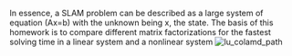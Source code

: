In essence, a SLAM problem can be described as a large system of equation (Ax=b) with the unknown being x, the state. The basis of this homework is to compare different matrix factorizations for the fastest solving time in a linear system and a nonlinear system 
![lu_colamd_path](https://user-images.githubusercontent.com/71652695/129287638-f09b0d32-34bb-4ee7-8e24-652e3d6024c4.PNG)
 
